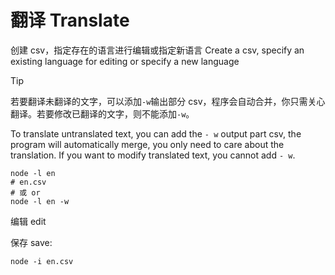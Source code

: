 # 翻译 Translate

创建 csv，指定存在的语言进行编辑或指定新语言
Create a csv, specify an existing language for editing or specify a new language

> [!TIP]
> 若要翻译未翻译的文字，可以添加`-w`输出部分 csv，程序会自动合并，你只需关心翻译。若要修改已翻译的文字，则不能添加`-w`。
>
> To translate untranslated text, you can add the `- w` output part csv, the program will automatically merge, you only need to care about the translation. If you want to modify translated text, you cannot add `- w`.

```shell
node -l en
# en.csv
# 或 or
node -l en -w
```

编辑 edit

保存 save:

```shell
node -i en.csv
```
